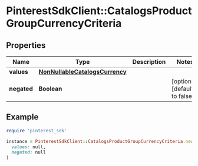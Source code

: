 # PinterestSdkClient::CatalogsProductGroupCurrencyCriteria

## Properties

| Name | Type | Description | Notes |
| ---- | ---- | ----------- | ----- |
| **values** | [**NonNullableCatalogsCurrency**](NonNullableCatalogsCurrency.md) |  |  |
| **negated** | **Boolean** |  | [optional][default to false] |

## Example

```ruby
require 'pinterest_sdk'

instance = PinterestSdkClient::CatalogsProductGroupCurrencyCriteria.new(
  values: null,
  negated: null
)
```

